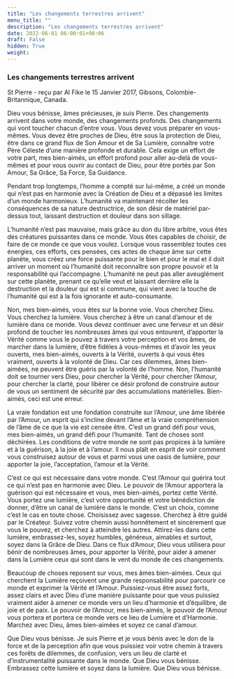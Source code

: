 ```yaml
---
title: "Les changements terrestres arrivent"
menu_title: ""
description: "Les changements terrestres arrivent"
date: 2022-06-01 06:00:01+00:06
draft: False
hidden: True
weight:
---
```

### Les changements terrestres arrivent

St Pierre - reçu par Al Fike le 15 Janvier 2017, Gibsons, Colombie-Britannique, Canada.

Dieu vous bénisse, âmes précieuses, je suis Pierre. Des changements arrivent dans votre monde, des changements profonds. Des changements qui vont toucher chacun d’entre vous. Vous devez vous préparer en vous-mêmes. Vous devez être proches de Dieu, être sous la protection de Dieu, être dans ce grand flux de Son Amour et de Sa Lumière, connaître votre Père Céleste d’une manière profonde et durable. Cela exige un effort de votre part, mes bien-aimés, un effort profond pour aller au-delà de vous-mêmes et pour vous ouvrir au contact de Dieu, pour être portés par Son Amour, Sa Grâce, Sa Force, Sa Guidance.

Pendant trop longtemps, l’homme a compté sur lui-même, a créé un monde qui n’est pas en harmonie avec la Création de Dieu et a dépassé les limites d’un monde harmonieux. L’humanité va maintenant récolter les conséquences de sa nature destructrice, de son désir de matériel par-dessus tout, laissant destruction et douleur dans son sillage.

L’humanité n’est pas mauvaise, mais grâce au don du libre arbitre, vous êtes des créatures puissantes dans ce monde. Vous êtes capables de choisir, de faire de ce monde ce que vous voulez. Lorsque vous rassemblez toutes ces énergies, ces efforts, ces pensées, ces actes de chaque âme sur cette planète, vous créez une force puissante pour le bien et pour le mal et il doit arriver un moment où l’humanité doit reconnaître son propre pouvoir et la responsabilité qui l’accompagne. L’humanité ne peut pas aller aveuglément sur cette planète, prenant ce qu’elle veut et laissant derrière elle la destruction et la douleur qui est si commune, qui vient avec la touche de l’humanité qui est à la fois ignorante et auto-consumante.

Non, mes bien-aimés, vous êtes sur la bonne voie. Vous cherchez Dieu. Vous cherchez la lumière. Vous cherchez à être un canal d’amour et de lumière dans ce monde. Vous devez continuer avec une ferveur et un désir profond de toucher les nombreuses âmes qui vous entourent, d’apporter la Vérité comme vous le pouvez à travers votre perception et vos âmes, de marcher dans la lumière, d’être fidèles à vous-mêmes et d’avoir les yeux ouverts, mes bien-aimés, ouverts à la Vérité, ouverts à qui vous êtes vraiment, ouverts à la volonté de Dieu. Car ces dilemmes, âmes bien-aimées, ne peuvent être guéris par la volonté de l’homme. Non, l’humanité doit se tourner vers Dieu, pour chercher la Vérité, pour chercher l’Amour, pour chercher la clarté, pour libérer ce désir profond de construire autour de vous un sentiment de sécurité par des accumulations matérielles. Bien-aimés, ceci est une erreur.

La vraie fondation est une fondation construite sur l’Amour, une âme libérée par l’Amour, un esprit qui s’incline devant l’âme et la vraie compréhension de l’âme de ce que la vie est censée être. C’est un grand défi pour vous, mes bien-aimés, un grand défi pour l’humanité. Tant de choses sont déchirées. Les conditions de votre monde ne sont pas propices à la lumière et à la guérison, à la joie et à l’amour. Il nous plaît en esprit de voir comment vous construisez autour de vous et parmi vous une oasis de lumière, pour apporter la joie, l’acceptation, l’amour et la Vérité.

C’est ce qui est nécessaire dans votre monde. C’est l’Amour qui guérira tout ce qui n’est pas en harmonie avec Dieu. Le pouvoir de l’Amour apportera la guérison qui est nécessaire et vous, mes bien-aimés, portez cette Vérité. Vous portez une lumière, c’est votre opportunité et votre bénédiction de donner, d’être un canal de lumière dans le monde. C’est un choix, comme c’est le cas en toute chose. Choisissez avec sagesse. Cherchez à être guidé par le Créateur. Suivez votre chemin aussi honnêtement et sincèrement que vous le pouvez, et cherchez à atteindre les autres. Attirez-les dans cette lumière, embrassez-les, soyez humbles, généreux, aimables et surtout, soyez dans la Grâce de Dieu. Dans ce flux d’Amour, Dieu vous utilisera pour bénir de nombreuses âmes, pour apporter la Vérité, pour aider à amener dans la Lumière ceux qui sont dans le vent du monde de ces changements.

Beaucoup de choses reposent sur vous, mes âmes bien-aimées. Ceux qui cherchent la Lumière reçoivent une grande responsabilité pour parcourir ce monde et exprimer la Vérité et l’Amour. Puissiez-vous être assez forts, assez clairs et avec Dieu d’une manière puissante pour que vous puissiez vraiment aider à amener ce monde vers un lieu d’harmonie et d’équilibre, de joie et de paix. Le pouvoir de l’Amour, mes bien-aimés, le pouvoir de l’Amour vous portera et portera ce monde vers ce lieu de Lumière et d’Harmonie. Marchez avec Dieu, âmes bien-aimées et soyez ce canal d’amour.

Que Dieu vous bénisse. Je suis Pierre et je vous bénis avec le don de la force et de la perception afin que vous puissiez voir votre chemin à travers ces forêts de dilemmes, de confusion, vers un lieu de clarté et d’instrumentalité puissante dans le monde. Que Dieu vous bénisse. Embrassez cette lumière et soyez dans la lumière. Que Dieu vous bénisse.
